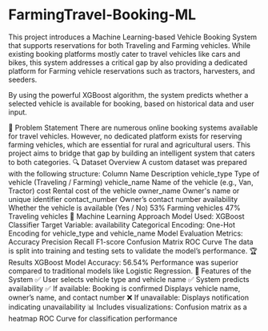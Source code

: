 # FarmingTravel-Booking-ML
This project introduces a Machine Learning-based Vehicle Booking System that supports reservations for both Traveling and Farming vehicles. While existing booking platforms mostly cater to travel vehicles like cars and bikes, this system addresses a critical gap by also providing a dedicated platform for Farming vehicle reservations such as tractors, harvesters, and seeders.

By using the powerful XGBoost algorithm, the system predicts whether a selected vehicle is available for booking, based on historical data and user input.

📌 Problem Statement
There are numerous online booking systems available for travel vehicles. However, no dedicated platform exists for reserving farming vehicles, which are essential for rural and agricultural users. This project aims to bridge that gap by building an intelligent system that caters to both categories.
🔍 Dataset Overview
A custom dataset was prepared with the following structure:
Column Name	Description
vehicle_type	Type of vehicle (Traveling / Farming)
vehicle_name	Name of the vehicle (e.g., Van, Tractor)
cost	Rental cost of the vehicle
owner_name	Owner's name or unique identifier
contact_number	Owner’s contact number
availability	Whether the vehicle is available (Yes / No)
53% Farming vehicles
47% Traveling vehicles
🧠 Machine Learning Approach
Model Used: XGBoost Classifier
Target Variable: availability
Categorical Encoding: One-Hot Encoding for vehicle_type and vehicle_name
Model Evaluation Metrics:
Accuracy
Precision
Recall
F1-score
Confusion Matrix
ROC Curve
The data is split into training and testing sets to validate the model’s performance.
🏆 Results
XGBoost Model Accuracy: 56.54%
Performance was superior compared to traditional models like Logistic Regression.
🎯 Features of the System
✅ User selects vehicle type and vehicle name
✅ System predicts availability
✅ If available:
Booking is confirmed
Displays vehicle name, owner’s name, and contact number
❌ If unavailable:
Displays notification indicating unavailability
📊 Includes visualizations:
Confusion matrix as a heatmap
ROC Curve for classification performance
